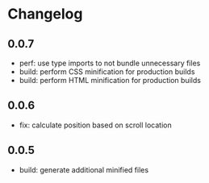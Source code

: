 # Changelog

## 0.0.7

- perf: use type imports to not bundle unnecessary files
- build: perform CSS minification for production builds
- build: perform HTML minification for production builds

## 0.0.6

- fix: calculate position based on scroll location

## 0.0.5

- build: generate additional minified files
